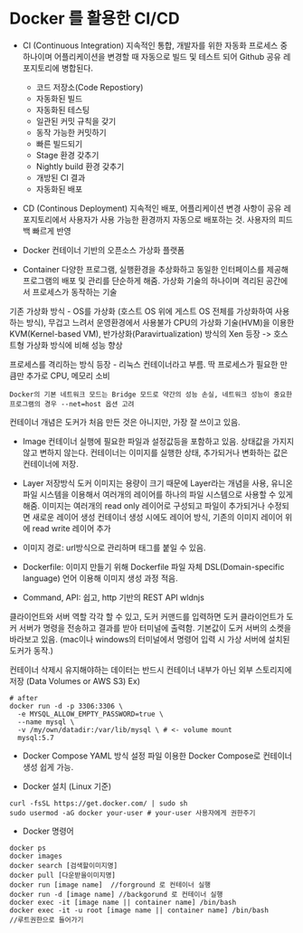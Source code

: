 # Docker 를 활용한 CI/CD

- CI (Continuous Integration)
지속적인 통합, 개발자를 위한 자동화 프로세스 중 하나이며 어플리케이션을 변경할 때 자동으로 빌드 및 테스트 되어 Github 공유 레포지토리에 병합된다.

    - 코드 저장소(Code Repostiory)
    - 자동화된 빌드
    - 자동화된 테스팅
    - 일관된 커밋 규칙을 갖기
    - 동작 가능한 커밋하기
    - 빠른 빌드되기
    - Stage 환경 갖추기
    - Nightly build 환경 갖추기
    - 개방된 CI 결과
    - 자동화된 배포

- CD (Continous Deployment)
지속적인 배포, 어플리케이션 변경 사항이 공유 레포지토리에서 사용자가 사용 가능한 환경까지 자동으로 배포하는 것. 사용자의 피드백 빠르게 반영

- Docker
컨테이너 기반의 오픈소스 가상화 플랫폼

- Container
다양한 프로그램, 실행환경을 추상화하고 동일한 인터페이스를 제공해 프로그램의 배포 및 관리를 단순하게 해줌.
가상화 기술의 하나이며 격리된 공간에서 프로세스가 동작하는 기술

기존 가상화 방식 - OS를 가상화 (호스트 OS 위에 게스트 OS 전체를 가상화하여 사용하는 방식), 무겁고 느려서 운영환경에서 사용불가
CPU의 가상화 기술(HVM)을 이용한 KVM(Kernel-based VM), 반가상화(Paravirtualization) 방식의 Xen 등장 -> 호스트형 가상화 방식에 비해 성능 향상

프로세스를 격리하는 방식 등장 - 리눅스 컨테이너라고 부름. 딱 프로세스가 필요한 만큼만 추가로 CPU, 메모리 소비
```text
Docker의 기본 네트워크 모드는 Bridge 모드로 약간의 성능 손실, 네트워크 성능이 중요한 프로그램의 경우 --net=host 옵션 고려
```
컨테이너 개념은 도커가 처음 만든 것은 아니지만, 가장 잘 쓰이고 있음.

- Image
컨테이너 실행에 필요한 파일과 설정값등을 포함하고 있음. 상태값을 가지지 않고 변하지 않는다.
컨테이너는 이미지를 실행한 상태, 추가되거나 변화하는 값은 컨테이너에 저장.

- Layer 저장방식
도커 이미지는 용량이 크기 때문에 Layer라는 개념을 사용, 유니온 파일 시스템을 이용해서 여러개의 레이어를 하나의 파일 시스템으로 사용할 수 있게 해줌.
이미지는 여러개의 read only 레이어로 구성되고 파일이 추가되거나 수정되면 새로운 레이어 생성
컨테이너 생성 시에도 레이어 방식, 기존의 이미지 레이어 위에 read write 레이어 추가

- 이미지 경로: url방식으로 관리하며 태그를 붙일 수 있음.
- Dockerfile: 이미지 만들기 위해 Dockerfile 파일 자체 DSL(Domain-specific language) 언어 이용해 이미지 생성 과정 적음.
- Command, API: 쉽고, http 기반의 REST API wldnjs

클라이언트와 서버 역할 각각 할 수 있고, 도커 커맨드를 입력하면 도커 클라이언트가 도커 서버가 명령을 전송하고 결과를 받아 터미널에 출력함.
기본값이 도커 서버의 소켓을 바라보고 있음. (mac이나 windows의 터미널에서 명령어 입력 시 가상 서버에 설치된 도커가 동작.)

컨테이너 삭제시 유지해야하는 데이터는 반드시 컨테이너 내부가 아닌 외부 스토리지에 저장 (Data Volumes or AWS S3)
Ex) 
```shell script
# after
docker run -d -p 3306:3306 \
  -e MYSQL_ALLOW_EMPTY_PASSWORD=true \
  --name mysql \
  -v /my/own/datadir:/var/lib/mysql \ # <- volume mount
  mysql:5.7
```

- Docker Compose
YAML 방식 설정 파일 이용한 Docker Compose로 컨테이너 생성 쉽게 가능.

- Docker 설치 (Linux 기준)
```shell script
curl -fsSL https://get.docker.com/ | sudo sh
sudo usermod -aG docker your-user # your-user 사용자에게 권한주기
```

- Docker 명령어
```shell script
docker ps
docker images
docker search [검색할이미지명]
docker pull [다운받을이미지명]
docker run [image name]  //forground 로 컨테이너 실행
docker run -d [image name] //backgorund 로 컨테이너 실행
docker exec -it [image name || container name] /bin/bash
docker exec -it -u root [image name || container name] /bin/bash         //루트권한으로 들어가기
```



